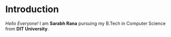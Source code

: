 # Introduction

*Hello Everyone!* I am  **Sarabh Rana**  pursuing my B.Tech in  Computer Science from **DIT University**.

